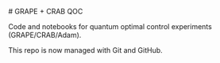 \# GRAPE + CRAB QOC

Code and notebooks for quantum optimal control experiments (GRAPE/CRAB/Adam).

This repo is now managed with Git and GitHub.